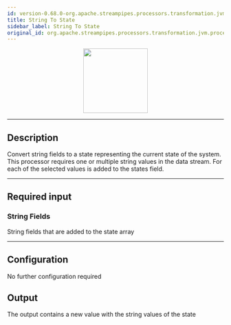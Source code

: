 ```yaml
---
id: version-0.68.0-org.apache.streampipes.processors.transformation.jvm.processor.stringoperator.state
title: String To State
sidebar_label: String To State
original_id: org.apache.streampipes.processors.transformation.jvm.processor.stringoperator.state
---
```


<!--
  ~ Licensed to the Apache Software Foundation (ASF) under one or more
  ~ contributor license agreements.  See the NOTICE file distributed with
  ~ this work for additional information regarding copyright ownership.
  ~ The ASF licenses this file to You under the Apache License, Version 2.0
  ~ (the "License"); you may not use this file except in compliance with
  ~ the License.  You may obtain a copy of the License at
  ~
  ~    http://www.apache.org/licenses/LICENSE-2.0
  ~
  ~ Unless required by applicable law or agreed to in writing, software
  ~ distributed under the License is distributed on an "AS IS" BASIS,
  ~ WITHOUT WARRANTIES OR CONDITIONS OF ANY KIND, either express or implied.
  ~ See the License for the specific language governing permissions and
  ~ limitations under the License.
  ~
  -->



<p align="center"> 
    <img src="/img/pipeline-elements/org.apache.streampipes.processors.transformation.jvm.processor.stringoperator.state/icon.png" width="150px;" class="pe-image-documentation"/>
</p>

***

## Description

Convert string fields to a state representing the current state of the system.
This processor requires one or multiple string values in the data stream.
For each of the selected values is added to the states field.
***

## Required input

### String Fields
String fields that are added to the state array

***

## Configuration
No further configuration required

## Output
The output contains a new value with the string values of the state
